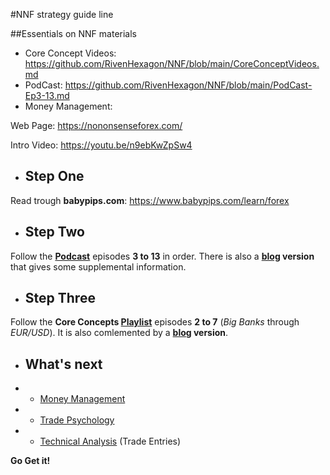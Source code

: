 #NNF strategy guide line

##Essentials on NNF materials

* Core Concept Videos: <https://github.com/RivenHexagon/NNF/blob/main/CoreConceptVideos.md>
* PodCast: <https://github.com/RivenHexagon/NNF/blob/main/PodCast-Ep3-13.md>
* Money Management: 

Web Page: <https://nononsenseforex.com/>

Intro Video: <https://youtu.be/n9ebKwZpSw4>


* ## Step One
Read trough **babypips.com**: <https://www.babypips.com/learn/forex>

* ## Step Two
Follow the **[Podcast](https://nononsenseforex.com/forex-podcast/)** episodes **3 to 13** in order.
There is also a **[blog](https://nononsenseforex.com/forex-blog "podcast blog") version** that gives some supplemental information.

* ## Step Three
Follow the **Core Concepts [Playlist](https://youtube.com/playlist?list=PLPqWQo6-TXfHyC12MRHK5doA5oUeGwpkV "youtube")** episodes **2 to 7** (*Big Banks* through *EUR/USD*). It is also comlemented by a **[blog](https://nononsenseforex.com/category/forex-basics/ "core concept blog") version**.

* ## What's next
* * [Money Management](https://www.youtube.com/playlist?list=PLPqWQo6-TXfE8G_Mmxow0znSSoWTu44e7 "YouTube playlist")
* * [Trade Psychology](https://www.youtube.com/playlist?list=PLPqWQo6-TXfHvb2XDgU-WgFIubbo3gBVR "YouTube playlist")
* * [Technical Analysis](https://www.youtube.com/playlist?list=PLPqWQo6-TXfE_EEypsX7-by2qub_S09WN "YouTube playlist") (Trade Entries)


**Go Get it!**
